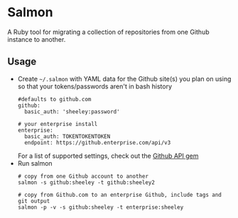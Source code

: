 # Salmon
A Ruby tool for migrating a collection of repositories from one Github instance to another.

## Usage
- Create ```~/.salmon``` with YAML data for the Github site(s) you plan on using so that your tokens/passwords aren't in bash history
    ```
    #defaults to github.com
    github: 
      basic_auth: 'sheeley:password'      

    # your enterprise install
    enterprise:
      basic_auth: TOKENTOKENTOKEN
      endpoint: https://github.enterprise.com/api/v3
    ```
    For a list of supported settings, check out the [Github API gem](https://github.com/peter-murach/github)
- Run salmon  
    ```
    # copy from one Github account to another
    salmon -s github:sheeley -t github:sheeley2

    # copy from Github.com to an enterprise Github, include tags and git output
    salmon -p -v -s github:sheeley -t enterprise:sheeley
    ```
